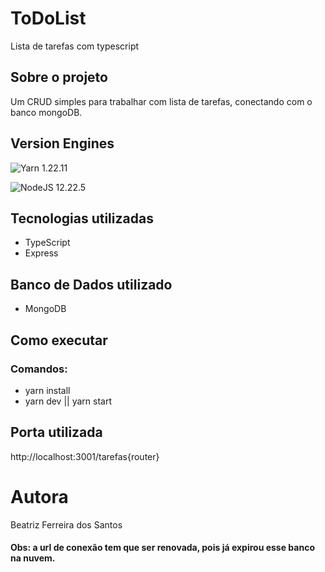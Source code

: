 # ToDoList
Lista de tarefas com typescript

## Sobre o projeto
Um CRUD simples para trabalhar com lista de tarefas, conectando com o banco mongoDB.

## Version Engines

![Yarn](https://img.shields.io/badge/yarn-%232C8EBB.svg?style=for-the-badge&logo=yarn&logoColor=white)  1.22.11

![NodeJS](https://img.shields.io/badge/node.js-6DA55F?style=for-the-badge&logo=node.js&logoColor=white)  12.22.5

## Tecnologias utilizadas
- TypeScript <img height="14em" src="https://cdn.jsdelivr.net/gh/devicons/devicon/icons/typescript/typescript-original.svg" />
- Express <img height="14em" src="https://cdn.jsdelivr.net/gh/devicons/devicon/icons/express/express-original.svg" />

## Banco de Dados utilizado
- MongoDB <img height="14em" src="https://cdn.jsdelivr.net/gh/devicons/devicon/icons/mongodb/mongodb-plain-wordmark.svg" />

## Como executar
### Comandos: 
- yarn install
- yarn dev || yarn start

## Porta utilizada
http://localhost:3001/tarefas{router}
 
# Autora
Beatriz Ferreira dos Santos  
 
 #### Obs: a url de conexão tem que ser renovada, pois já expirou esse banco na nuvem.
